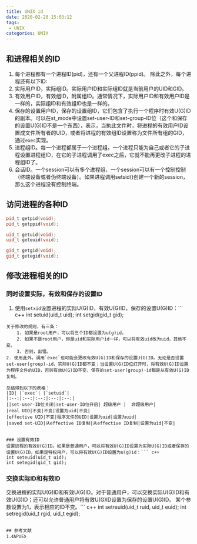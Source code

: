 ```yaml
---
title: UNIX id
date: 2020-02-20 15:03:12
tags:
 - UNIX
categories: UNIX
---
```


## 和进程相关的ID
1. 每个进程都有一个进程ID(pid)，还有一个父进程ID(ppid)。
除此之外，每个进程还有以下ID:
2. 实际用户ID，实际组ID。实际用户ID和实际组ID就是当前用户的UID和GID。
3. 有效用户ID，有效组ID，附属组ID。通常情况下，实际用户ID和有效用户ID是一样的，实际组ID和有效组ID也是一样的。
4. 保存的设置用户ID，保存的设置组ID，它们包含了执行一个程序时有效U(G)ID的副本。可以在st_mode中设置set-user-ID和set-group-ID位（这个和保存的设置U(G)ID不是一个东西），表示，当执此文件时，将进程的有效用户ID设置成文件所有者的UID，或者将进程的有效组ID设置称为文件所有组的GID，通过`exec`实现。
5. 进程组ID。每一个进程都属于一个进程组。一个进程只能为自己或者它的子进程设置进程组ID，在它的子进程调用了exec之后，它就不能再更改子进程的进程组ID了。
6. 会话ID。一个session可以有多个进程组，一个session可以有一个控制控制（终端设备或者伪终端设备）。如果进程调用setsid()创建一个新的session，那么这个进程没有控制终端。

## 访问进程的各种ID
``` c++
pid_t getpid(void);
pid_t getppid(void);

uid_t getuid(void);
uid_t geteuid(void);

gid_t getgid(void);
gid_t getegid(void);
```

## 修改进程相关的ID
### 同时设置实际，有效和保存的设置ID
1. 使用`setxid`设置进程的实际U(G)ID，有效U(G)ID，保存的设置U(G)ID：``` c++
int setuid(uid_t uid);
int setgid(gid_t gid);
```
关于修改的规则，有三条：
    1. 如果是root用户，可以将三个ID都设置为u(g)id。
    2. 如果不是root用户，但是uid和实际用户id一样，可以将有效uid改为uid，其他不变。
    3. 否则，出错。
2. 使用此外，调用`exec`也可能会更改有效U(G)ID和保存的设置U(G)ID。无论是否设置set-user(group)-id，实际U(G)ID都不变；当设置U(G)ID位打开时，将有效U(G)ID设置为程序文件的UID，否则有效U(G)ID不变，保存的set-user(group)-id都是从有效U(G)ID复制。

总结得到以下的表格：
|ID| |`exec`| |`setuid`|
|:--:|:--:|:--:|:--:|:--:|
||set-user-ID位关闭|set-user-ID位开启| 超级用户 |  非超级用户|
|real UID|不变|不变|设置为uid|不变|
|effective UID|不变|程序文件的UID|设置为uid|设置为uid|
|saved set-UID|从effective ID复制|从effective ID复制|设置为uid|不变|


### 设置有效ID
设置进程的有效U(G)ID。如果是普通用户，可以将有效U(G)ID设置为实际U(G)ID或者保存的设置U(G)ID，如果是特权用户，可以将有效U(G)ID设置为u(g)id：``` c++
int seteuid(uid_t uid);
int setegid(gid_t gid);
```


### 交换实际ID和有效ID
交换进程的实际U(G)ID和有效U(G)ID。对于普通用户，可以交换实际U(G)ID和有效U(G)ID；还可以允许普通用户将有效U(G)ID设置为保存的设置U(G)ID。
某个参数设置为1，表示相应的ID不变。``` c++
int setreuid(uid_t ruid, uid_t euid);
int setregid(uid_t rgid, uid_t egid);
```

## 参考文献
1.《APUE》
